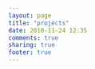 ```yaml
---
layout: page
title: "projects"
date: 2018-11-24 12:35
comments: true
sharing: true
footer: true
---
```

